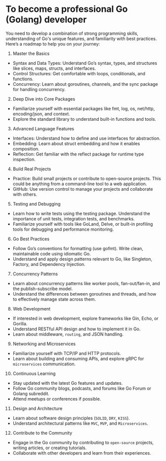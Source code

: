 # To become a professional Go (Golang) developer

You need to develop a combination of strong programming skills, understanding of Go's unique features, and familiarity with best practices. Here’s a roadmap to help you on your journey:

1. Master the Basics

- Syntax and Data Types: Understand Go’s syntax, types, and structures like slices, maps, structs, and interfaces.
- Control Structures: Get comfortable with loops, conditionals, and functions.
- Concurrency: Learn about goroutines, channels, and the sync package for handling concurrency.

2. Deep Dive into Core Packages

- Familiarize yourself with essential packages like fmt, log, os, net/http, encoding/json, and context.
- Explore the standard library to understand built-in functions and tools.

3. Advanced Language Features

- Interfaces: Understand how to define and use interfaces for abstraction.
- Embedding: Learn about struct embedding and how it enables composition.
- Reflection: Get familiar with the reflect package for runtime type inspection.

4. Build Real Projects

- Practice: Build small projects or contribute to open-source projects. This could be anything from a command-line tool to a web application.
- GitHub: Use version control to manage your projects and collaborate with others.

5. Testing and Debugging

- Learn how to write tests using the testing package.
  Understand the importance of unit tests, integration tests, and benchmarks.
- Familiarize yourself with tools like GoLand, Delve, or built-in profiling tools for debugging and performance monitoring.

6. Go Best Practices

- Follow Go’s conventions for formatting (use gofmt).
  Write clean, maintainable code using idiomatic Go.
- Understand and apply design patterns relevant to Go, like Singleton, Factory, and Dependency Injection.

7. Concurrency Patterns

- Learn about concurrency patterns like worker pools, fan-out/fan-in, and the publish-subscribe model.
- Understand the differences between goroutines and threads, and how to effectively manage state across them.

8. Web Development

- If interested in web development, explore frameworks like Gin, Echo, or Gorilla.
- Understand RESTful API design and how to implement it in Go.
- Learn about middleware, `routing`, and JSON handling.

9. Networking and Microservices

- Familiarize yourself with TCP/IP and HTTP protocols.
- Learn about building and consuming APIs, and explore gRPC for `microservices` communication.

10. Continuous Learning

- Stay updated with the latest Go features and updates.
- Follow Go community blogs, podcasts, and forums like Go Forum or Golang subreddit.
- Attend meetups or conferences if possible.

11. Design and Architecture

- Learn about software design principles (`SOLID`, `DRY`, `KISS`).
- Understand architectural patterns like `MVC`, `MVP`, and `Microservices`.

12. Contribute to the Community

- Engage in the Go community by contributing to `open-source` projects, writing articles, or creating tutorials.
- Collaborate with other developers and learn from their experiences.
